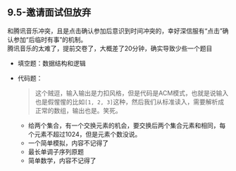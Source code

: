 
## 9.5-邀请面试但放弃

和腾讯音乐冲突，且是点击确认参加后意识到时间冲突的，幸好深信服有“点击”确认参加“后临时有事”的机制。  
腾讯音乐的太难了，提前交卷了，大概差了20分钟，确实导致少些一个题目

+ 填空题：数据结构和逻辑
+ 代码题：
	>这个贼逗，输入输出是力扣风格，但是代码是ACM模式，也就是说输入也是假惺惺的比如`[1, 2, 3]`这种，然后我们从标准读入，需要解析成正常的数组，输出也是。笑死。
	
	+ 给两个集合，有一个交换元素的机会，要交换后两个集合元素和相同，每个元素不超过1024，但是元素个数没说。
	+ 一个简单模拟，内容不记得了
	+ 最长单调子序列原题
	+ 简单数学，内容不记得了
